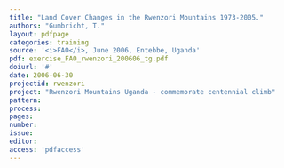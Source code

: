 ```yaml
---
title: "Land Cover Changes in the Rwenzori Mountains 1973-2005."
authors: "Gumbricht, T."
layout: pdfpage
categories: training
source: '<i>FAO</i>, June 2006, Entebbe, Uganda'
pdf: exercise_FAO_rwenzori_200606_tg.pdf
doiurl: '#'
date: 2006-06-30
projectid: rwenzori
project: "Rwenzori Mountains Uganda - commemorate centennial climb"
pattern:
process:
pages:
number:
issue:
editor:
access: 'pdfaccess'
---
```

